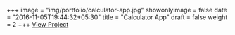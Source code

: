 +++
image = "img/portfolio/calculator-app.jpg"
showonlyimage = false
date = "2016-11-05T19:44:32+05:30"
title = "Calculator App"
draft = false
weight = 2
+++
<a href="http://calculator-app.surge.sh/" target="_blank">View Project</a>
